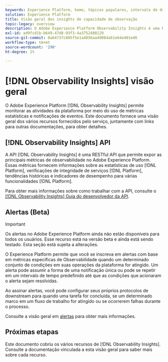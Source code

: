 ```yaml
---
keywords: Experience Platform, home, tópicos populares, intervalo de datas
solution: Experience Platform
title: Visão geral dos insights de capacidade de observação
topic-legacy: overview
description: O Adobe Experience Platform Observability Insights é uma RESTful API que permite expor métricas principais em atividades da plataforma. Essas métricas fornecem informações sobre as estatísticas de uso da plataforma, verificações de integridade de serviços da plataforma, tendências históricas e indicadores de desempenho para várias funcionalidades da plataforma.
exl-id: ad9fcd1b-b649-47d8-93f3-4a3752480129
source-git-commit: 0a64737c805f5e1a4856aa49084a61e64e401ed6
workflow-type: tm+mt
source-wordcount: '290'
ht-degree: 1%

---
```


# [!DNL Observability Insights] visão geral

O Adobe Experience Platform [!DNL Observability Insights] permite monitorar as atividades da plataforma por meio do uso de métricas estatísticas e notificações de eventos. Este documento fornece uma visão geral dos vários recursos fornecidos pelo serviço, juntamente com links para outras documentações, para obter detalhes.

## [!DNL Observability Insights] API

A API [!DNL Observability Insights] é uma RESTful API que permite expor as principais métricas de observabilidade no Adobe Experience Platform. Essas métricas fornecem informações sobre as estatísticas de uso [!DNL Platform], verificações de integridade de serviços [!DNL Platform], tendências históricas e indicadores de desempenho para várias funcionalidades [!DNL Platform].

Para obter mais informações sobre como trabalhar com a API, consulte o [[!DNL Observability Insights] Guia do desenvolvedor da API](./api/overview.md).

## Alertas (Beta)

>[!IMPORTANT]
>
>Os alertas no Adobe Experience Platform ainda não estão disponíveis para todos os usuários. Esse recurso está na versão beta e ainda está sendo testado. Esta seção está sujeita a alterações.

O Experience Platform permite que você se inscreva em alertas com base em métricas específicas de Observabilidade quando um determinado conjunto de condições em suas operações da plataforma for atingido. Um alerta pode assumir a forma de uma notificação única ou pode se repetir em um intervalo de tempo predefinido até que as condições que acionaram o alerta sejam resolvidas.

Ao assinar alertas, você pode configurar seus próprios protocolos de downstream para quando uma tarefa for concluída, se um determinado marco em um fluxo de trabalho for atingido ou se ocorrerem falhas durante o processo.

Consulte a visão geral em [alertas](./alerts/overview.md) para obter mais informações.

## Próximas etapas

Este documento cobriu os vários recursos de [!DNL Observability Insights]. Consulte a documentação vinculada a esta visão geral para saber mais sobre cada recurso.
